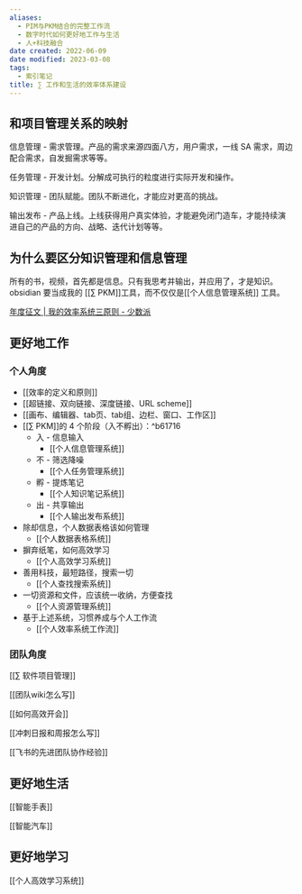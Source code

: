 ```yaml
---
aliases:
  - PIM与PKM结合的完整工作流
  - 数字时代如何更好地工作与生活
  - 人+科技融合
date created: 2022-06-09
date modified: 2023-03-08
tags:
  - 索引笔记
title: ∑ 工作和生活的效率体系建设
---
```


## 和项目管理关系的映射

信息管理 - 需求管理。产品的需求来源四面八方，用户需求，一线 SA 需求，周边配合需求，自发掘需求等等。

任务管理 - 开发计划。分解成可执行的粒度进行实际开发和操作。

知识管理 - 团队赋能。团队不断进化，才能应对更高的挑战。

输出发布 - 产品上线。上线获得用户真实体验，才能避免闭门造车，才能持续演进自己的产品的方向、战略、迭代计划等等。

## 为什么要区分知识管理和信息管理

所有的书，视频，首先都是信息。只有我思考并输出，并应用了，才是知识。obsidian 要当成我的 [[∑ PKM]]工具，而不仅仅是[[个人信息管理系统]] 工具。

[年度征文 | 我的效率系统三原则 - 少数派](cubox://card?id=ff808081810aedce01810b8b1ec7389a)

## 更好地工作

### 个人角度

- [[效率的定义和原则]]
- [[超链接、双向链接、深度链接、URL scheme]]
- [[画布、编辑器、tab页、tab组、边栏、窗口、工作区]]
- [[∑ PKM]]的 4 个阶段（入不孵出）：^b61716
	- 入 - 信息输入
		- [[个人信息管理系统]]
	- 不 - 筛选降噪
		- [[个人任务管理系统]]
	- 孵 - 提炼笔记
		- [[个人知识笔记系统]]
	- 出 - 共享输出
		- [[个人输出发布系统]]
- 除却信息，个人数据表格该如何管理
	- [[个人数据表格系统]]
- 摒弃纸笔，如何高效学习
	- [[个人高效学习系统]]
- 善用科技，最短路径，搜索一切
	- [[个人查找搜索系统]]
- 一切资源和文件，应该统一收纳，方便查找
	- [[个人资源管理系统]]
- 基于上述系统，习惯养成与个人工作流
	- [[个人效率系统工作流]]

### 团队角度

[[∑ 软件项目管理]]

[[团队wiki怎么写]]

[[如何高效开会]]

[[冲刺日报和周报怎么写]]

[[飞书的先进团队协作经验]]

## 更好地生活

[[智能手表]]

[[智能汽车]]

## 更好地学习

[[个人高效学习系统]]
